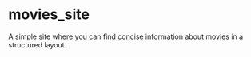 # movies_site
A simple site where you can find concise information about movies in a structured layout. 
